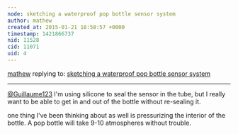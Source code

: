 ```yaml
---
node: sketching a waterproof pop bottle sensor system
author: mathew
created_at: 2015-01-21 18:58:57 +0000
timestamp: 1421866737
nid: 11528
cid: 11071
uid: 4
---
```




[mathew](../profile/mathew) replying to: [sketching a waterproof pop bottle sensor system](../notes/mathew/01-16-2015/sketching-a-waterproof-pop-bottle-sensor-system)

----
[@Guillaume123](/profile/Guillaume123) 
I'm using silicone to seal the sensor in the tube, but I really want to be able to get in and out of the bottle without re-sealing it.

one thing I've been thinking about as well is pressurizing the interior of the bottle.  A pop bottle will take 9-10 atmospheres without trouble. 